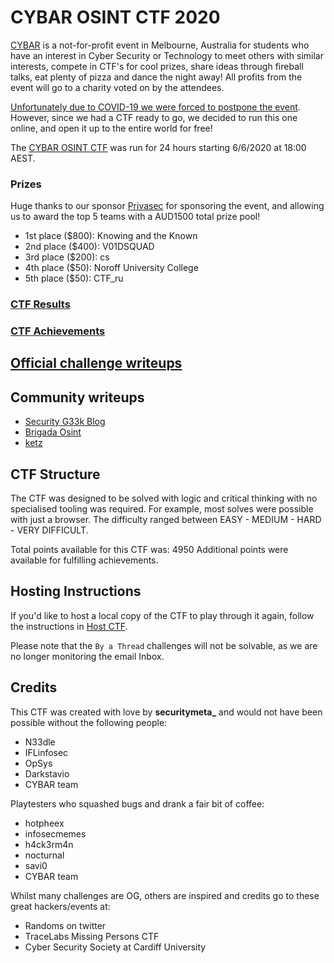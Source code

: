 # CYBAR OSINT CTF 2020
[CYBAR](https://cybar.party) is a not-for-profit event in Melbourne, Australia for students who have an interest in Cyber Security or Technology to meet others with similar interests, compete in CTF's for cool prizes, share ideas through fireball talks, eat plenty of pizza and dance the night away! All profits from the event will go to a charity voted on by the attendees.

[Unfortunately due to COVID-19 we were forced to postpone the event](https://www.cybar.party/event-postponed). However, since we had a CTF ready to go, we decided to run this one online, and open it up to the entire world for free!

The [CYBAR OSINT CTF](https://www.cybar.party/osint-ctf) was run for 24 hours starting 6/6/2020 at 18:00 AEST.

### Prizes
Huge thanks to our sponsor [Privasec](https://privasec.com/) for sponsoring the event, and allowing us to award the top 5 teams with a AUD1500 total prize pool! 

* 1st place ($800): Knowing and the Known
* 2nd place ($400): V01DSQUAD
* 3rd place ($200): cs
* 4th place ($50): Noroff University College
* 5th place ($50): CTF_ru

### [CTF Results](Results.md)
### [CTF Achievements](Achievements.md)

## [Official challenge writeups](Challenges)
## Community writeups
* [Security G33k Blog](https://securityg33k.blogspot.com/2020/06/cybar-osint-ctf-everything-except-two.html?m=1)
* [Brigada Osint](https://www.brigadaosint.com/cybar-osint-ctf-2020/)
* [ketz](https://0ketz.gitlab.io/writeups/2020/cybar-osint-ctf/)

## CTF Structure
The CTF was designed to be solved with logic and critical thinking with no specialised tooling was required. For example, most solves were possible with just a browser. The difficulty ranged between EASY - MEDIUM - HARD - VERY DIFFICULT.

Total points available for this CTF was: 4950
Additional points were available for fulfilling achievements.

## Hosting Instructions
If you'd like to host a local copy of the CTF to play through it again, follow the instructions in [Host CTF](Host%20CTF/README.md).

Please note that the `By a Thread` challenges will not be solvable, as we are no longer monitoring the email Inbox.

## Credits
This CTF was created with love by **securitymeta_** and would not have been possible without the following people:
- N33dle
- IFLinfosec
- OpSys
- Darkstavio
- CYBAR team

Playtesters who squashed bugs and drank a fair bit of coffee:
- hotpheex
- infosecmemes
- h4ck3rm4n
- nocturnal
- savi0
- CYBAR team

Whilst many challenges are OG, others are inspired and credits go to these great hackers/events at:
- Randoms on twitter
- TraceLabs Missing Persons CTF
- Cyber Security Society at Cardiff University
